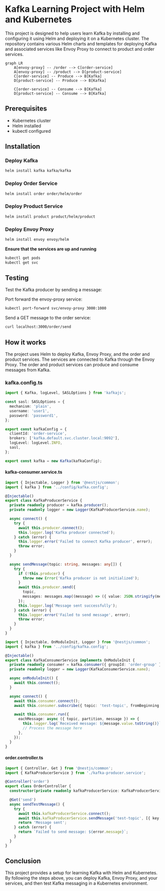 # Kafka Learning Project with Helm and Kubernetes

This project is designed to help users learn Kafka by installing and configuring it using Helm and deploying it on a Kubernetes cluster. The repository contains various Helm charts and templates for deploying Kafka and associated services like Envoy Proxy to connect to product and order services.

```mermaid
graph LR
    A[envoy-proxy] -- /order --> C[order-service]
    A[envoy-proxy] -- /product --> D[product-service]
    C[order-service] -- Produce --> B[Kafka]
    D[product-service] -- Produce --> B[Kafka]

    C[order-service] -- Consume --> B[Kafka]
    D[product-service] -- Consume --> B[Kafka]
```


## Prerequisites
- Kubernetes cluster
- Helm installed
- kubectl configured

## Installation

### Deploy Kafka
```bash
helm install kafka kafka/kafka
```

### Deploy Order Service
```bash
helm install order order/helm/order
```

### Deploy Product Service
```bash
helm install product product/helm/product
```

### Deploy Envoy Proxy
```bash
helm install envoy envoy/helm
```

**Ensure that the services are up and running**

```bash
kubectl get pods
kubectl get svc
```

## Testing
Test the Kafka producer by sending a message:

Port forward the envoy-proxy service:
```bash
kubectl port-forward svc/envoy-proxy 3000:1000
```

Send a GET message to the order service:
```bash
curl localhost:3000/order/send
```

## How it works

The project uses Helm to deploy Kafka, Envoy Proxy, and the order and product services. The services are connected to Kafka through the Envoy Proxy. The order and product services can produce and consume messages from Kafka.



### kafka.config.ts

```typescript
import { Kafka, logLevel, SASLOptions } from 'kafkajs';

const sasl: SASLOptions = {
  mechanism: 'plain',
  username: 'user1',
  password: 'password1',
};

export const kafkaConfig = {
  clientId: 'order-service',
  brokers: ['kafka.default.svc.cluster.local:9092'],
  logLevel: logLevel.INFO,
  sasl,
};

export const kafka = new Kafka(kafkaConfig);
```


#### kafka-consumer.service.ts

```typescript
import { Injectable, Logger } from '@nestjs/common';
import { kafka } from '../config/kafka.config';

@Injectable()
export class KafkaProducerService {
  private readonly producer = kafka.producer();
  private readonly logger = new Logger(KafkaProducerService.name);

  async connect() {
    try {
      await this.producer.connect();
      this.logger.log('Kafka producer connected');
    } catch (error) {
      this.logger.error('Failed to connect Kafka producer', error);
      throw error;
    }
  }

  async sendMessage(topic: string, messages: any[]) {
    try {
      if (!this.producer) {
        throw new Error('Kafka producer is not initialized');
      }
      await this.producer.send({
        topic,
        messages: messages.map((message) => ({ value: JSON.stringify(message) })),
      });
      this.logger.log('Message sent successfully');
    } catch (error) {
      this.logger.error('Failed to send message', error);
      throw error;
    }
  }
}
```


```typescript
import { Injectable, OnModuleInit, Logger } from '@nestjs/common';
import { kafka } from '../config/kafka.config';

@Injectable()
export class KafkaConsumerService implements OnModuleInit {
  private readonly consumer = kafka.consumer({ groupId: 'order-group' });
  private readonly logger = new Logger(KafkaConsumerService.name);

  async onModuleInit() {
    await this.connect();
  }

  async connect() {
    await this.consumer.connect();
    await this.consumer.subscribe({ topic: 'test-topic', fromBeginning: true });

    await this.consumer.run({
      eachMessage: async ({ topic, partition, message }) => {
        this.logger.log(`Received message: ${message.value.toString()}`);
        // Process the message here
      },
    });
  }
}
```

#### order.controller.ts
```typescript
import { Controller, Get } from '@nestjs/common';
import { KafkaProducerService } from './kafka-producer.service';

@Controller('order')
export class OrderController {
  constructor(private readonly kafkaProducerService: KafkaProducerService) {}

  @Get('send')
  async sendTestMessage() {
    try {
      await this.kafkaProducerService.connect();
      await this.kafkaProducerService.sendMessage('test-topic', [{ key: 'test', value: 'Hello Kafka' }]);
      return 'Message sent';
    } catch (error) {
      return `Failed to send message: ${error.message}`;
    }
  }
}
```

## Conclusion
This project provides a setup for learning Kafka with Helm and Kubernetes. By following the steps above, you can deploy Kafka, Envoy Proxy, and your services, and then test Kafka messaging in a Kubernetes environment.
